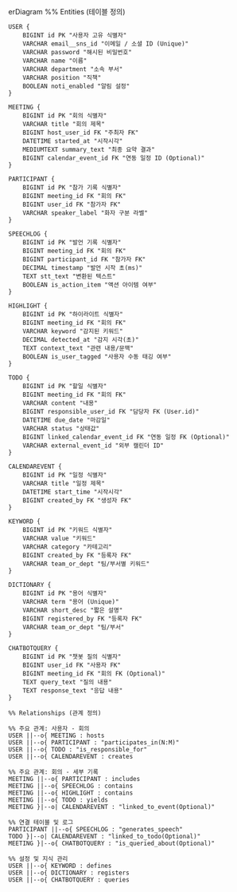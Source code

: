 erDiagram
    %% Entities (테이블 정의)

    USER {
        BIGINT id PK "사용자 고유 식별자"
        VARCHAR email__sns_id "이메일 / 소셜 ID (Unique)"
        VARCHAR password "해시된 비밀번호"
        VARCHAR name "이름"
        VARCHAR department "소속 부서"
        VARCHAR position "직책"
        BOOLEAN noti_enabled "알림 설정"
    }

    MEETING {
        BIGINT id PK "회의 식별자"
        VARCHAR title "회의 제목"
        BIGINT host_user_id FK "주최자 FK"
        DATETIME started_at "시작시각"
        MEDIUMTEXT summary_text "최종 요약 결과"
        BIGINT calendar_event_id FK "연동 일정 ID (Optional)"
    }

    PARTICIPANT {
        BIGINT id PK "참가 기록 식별자"
        BIGINT meeting_id FK "회의 FK"
        BIGINT user_id FK "참가자 FK"
        VARCHAR speaker_label "화자 구분 라벨"
    }

    SPEECHLOG {
        BIGINT id PK "발언 기록 식별자"
        BIGINT meeting_id FK "회의 FK"
        BIGINT participant_id FK "참가자 FK"
        DECIMAL timestamp "발언 시작 초(ms)"
        TEXT stt_text "변환된 텍스트"
        BOOLEAN is_action_item "액션 아이템 여부"
    }

    HIGHLIGHT {
        BIGINT id PK "하이라이트 식별자"
        BIGINT meeting_id FK "회의 FK"
        VARCHAR keyword "감지된 키워드"
        DECIMAL detected_at "감지 시각(초)"
        TEXT context_text "관련 내용/문맥"
        BOOLEAN is_user_tagged "사용자 수동 태깅 여부"
    }

    TODO {
        BIGINT id PK "할일 식별자"
        BIGINT meeting_id FK "회의 FK"
        VARCHAR content "내용"
        BIGINT responsible_user_id FK "담당자 FK (User.id)"
        DATETIME due_date "마감일"
        VARCHAR status "상태값"
        BIGINT linked_calendar_event_id FK "연동 일정 FK (Optional)"
        VARCHAR external_event_id "외부 캘린더 ID"
    }

    CALENDAREVENT {
        BIGINT id PK "일정 식별자"
        VARCHAR title "일정 제목"
        DATETIME start_time "시작시각"
        BIGINT created_by FK "생성자 FK"
    }

    KEYWORD {
        BIGINT id PK "키워드 식별자"
        VARCHAR value "키워드"
        VARCHAR category "카테고리"
        BIGINT created_by FK "등록자 FK"
        VARCHAR team_or_dept "팀/부서별 키워드"
    }

    DICTIONARY {
        BIGINT id PK "용어 식별자"
        VARCHAR term "용어 (Unique)"
        VARCHAR short_desc "짧은 설명"
        BIGINT registered_by FK "등록자 FK"
        VARCHAR team_or_dept "팀/부서"
    }

    CHATBOTQUERY {
        BIGINT id PK "챗봇 질의 식별자"
        BIGINT user_id FK "사용자 FK"
        BIGINT meeting_id FK "회의 FK (Optional)"
        TEXT query_text "질의 내용"
        TEXT response_text "응답 내용"
    }

    %% Relationships (관계 정의)

    %% 주요 관계: 사용자 - 회의
    USER ||--o{ MEETING : hosts
    USER ||--o{ PARTICIPANT : "participates_in(N:M)"
    USER ||--o{ TODO : "is_responsible_for"
    USER ||--o{ CALENDAREVENT : creates

    %% 주요 관계: 회의 - 세부 기록
    MEETING ||--o{ PARTICIPANT : includes
    MEETING ||--o{ SPEECHLOG : contains
    MEETING ||--o{ HIGHLIGHT : contains
    MEETING ||--o{ TODO : yields
    MEETING }|--o| CALENDAREVENT : "linked_to_event(Optional)"

    %% 연결 테이블 및 로그
    PARTICIPANT ||--o{ SPEECHLOG : "generates_speech"
    TODO }|--o| CALENDAREVENT : "linked_to_todo(Optional)"
    MEETING }|--o{ CHATBOTQUERY : "is_queried_about(Optional)"

    %% 설정 및 지식 관리
    USER ||--o{ KEYWORD : defines
    USER ||--o{ DICTIONARY : registers
    USER ||--o{ CHATBOTQUERY : queries
